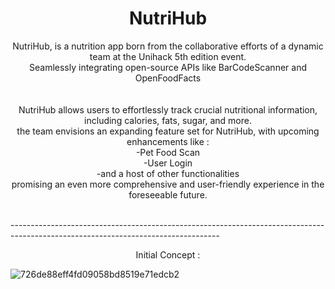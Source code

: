 <h1 align="center">NutriHub</h1>

<p align="center">
NutriHub, is a nutrition app born from the collaborative efforts of a dynamic team at the Unihack 5th edition event. <br />
Seamlessly integrating open-source APIs like BarCodeScanner and OpenFoodFacts  <br />
  <br />
  <br />
 NutriHub allows users to effortlessly track crucial nutritional information, including calories, fats, sugar, and more. <br />
 the team envisions an expanding feature set for NutriHub, with upcoming enhancements like :  <br />
  -Pet Food Scan <br />
  -User Login <br />
  -and a host of other functionalities <br />
  promising an even more comprehensive and user-friendly experience in the foreseeable future. <br />
   <br />






  
  ---------------------------------------------------------------------------------------------------------------------------------- <br />
              

<p align="center"> Initial Concept : 

![726de88eff4fd09058bd8519e71edcb2](https://github.com/wildenza/NutriHub/assets/117548573/545c64bd-b75e-4645-a2a3-b7ad8dadaeb8)










